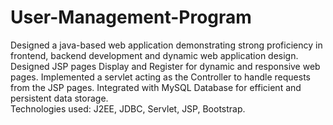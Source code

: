 # User-Management-Program
Designed a java-based web application demonstrating strong proficiency in frontend, backend development and dynamic web application design.
Designed JSP pages Display and Register for dynamic and responsive web pages. 
Implemented a servlet acting as the Controller to handle requests from the JSP pages. 
Integrated with MySQL Database for efficient and persistent data storage.  
Technologies used: J2EE, JDBC, Servlet, JSP, Bootstrap.
